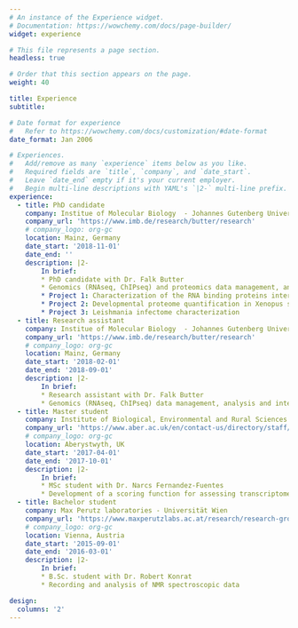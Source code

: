 ```yaml
---
# An instance of the Experience widget.
# Documentation: https://wowchemy.com/docs/page-builder/
widget: experience

# This file represents a page section.
headless: true

# Order that this section appears on the page.
weight: 40

title: Experience
subtitle:

# Date format for experience
#   Refer to https://wowchemy.com/docs/customization/#date-format
date_format: Jan 2006

# Experiences.
#   Add/remove as many `experience` items below as you like.
#   Required fields are `title`, `company`, and `date_start`.
#   Leave `date_end` empty if it's your current employer.
#   Begin multi-line descriptions with YAML's `|2-` multi-line prefix.
experience:
  - title: PhD candidate
    company: Institue of Molecular Biology  - Johannes Gutenberg Universität
    company_url: 'https://www.imb.de/research/butter/research'
    # company_logo: org-gc
    location: Mainz, Germany
    date_start: '2018-11-01'
    date_end: ''
    description: |2-
        In brief:
        * PhD candidate with Dr. Falk Butter
        * Genomics (RNAseq, ChIPseq) and proteomics data management, analysis and integration
        * Project 1: Characterization of the RNA binding proteins interactome in yeast
        * Project 2: Developmental proteome quantification in Xenopus species
        * Project 3: Leishmania infectome characterization 
  - title: Research assistant
    company: Institue of Molecular Biology  - Johannes Gutenberg Universität
    company_url: 'https://www.imb.de/research/butter/research'
    # company_logo: org-gc
    location: Mainz, Germany
    date_start: '2018-02-01'
    date_end: '2018-09-01'
    description: |2-
        In brief:
        * Research assistant with Dr. Falk Butter
        * Genomics (RNAseq, ChIPseq) data management, analysis and integration
  - title: Master student
    company: Institute of Biological, Environmental and Rural Sciences  - Aberystwyth university
    company_url: 'https://www.aber.ac.uk/en/contact-us/directory/staff/profile/naf4/'
    # company_logo: org-gc
    location: Aberystwyth, UK
    date_start: '2017-04-01'
    date_end: '2017-10-01'
    description: |2-
        In brief:
        * MSc student with Dr. Narcs Fernandez-Fuentes
        * Development of a scoring function for assessing transcriptome differential expression on Lolium Perenne
  - title: Bachelor student
    company: Max Perutz laboratories - Universität Wien
    company_url: 'https://www.maxperutzlabs.ac.at/research/research-groups/konrat'
    # company_logo: org-gc
    location: Vienna, Austria
    date_start: '2015-09-01'
    date_end: '2016-03-01'
    description: |2-
        In brief:
        * B.Sc. student with Dr. Robert Konrat
        * Recording and analysis of NMR spectroscopic data

design:
  columns: '2'
---
```

